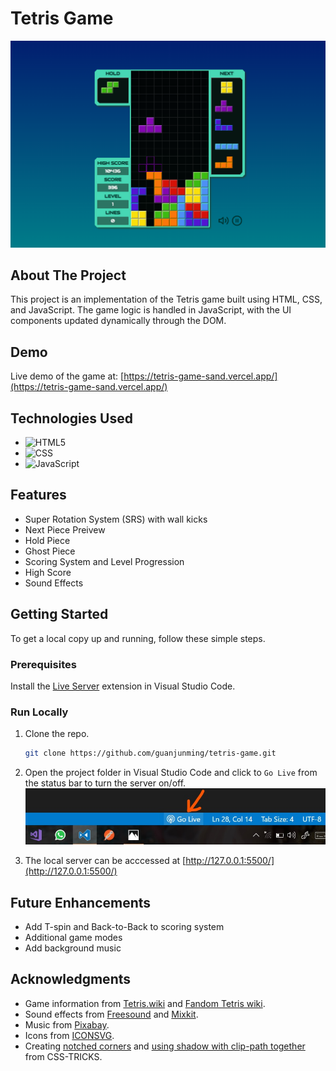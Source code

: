 # Tetris Game

![screenshot](/assets/readme/screenshot.png)

## About The Project

This project is an implementation of the Tetris game built using HTML, CSS, and JavaScript. The game logic is handled in JavaScript, with the UI components updated dynamically through the DOM.

## Demo

Live demo of the game at: [https://tetris-game-sand.vercel.app/](https://tetris-game-sand.vercel.app/)

## Technologies Used

- ![HTML5](https://img.shields.io/badge/HTML5-E34F26?style=for-the-badge&logo=html5&logoColor=white)
- ![CSS](https://img.shields.io/badge/CSS3-1572B6?style=for-the-badge&logo=css3&logoColor=white)
- ![JavaScript](https://img.shields.io/badge/JavaScript-323330?style=for-the-badge&logo=javascript&logoColor=F7DF1E)

## Features

- Super Rotation System (SRS) with wall kicks
- Next Piece Preivew
- Hold Piece
- Ghost Piece
- Scoring System and Level Progression
- High Score
- Sound Effects

## Getting Started

To get a local copy up and running, follow these simple steps.

### Prerequisites

Install the [Live Server](https://marketplace.visualstudio.com/items?itemName=ritwickdey.LiveServer) extension in Visual Studio Code.

### Run Locally

1. Clone the repo.

   ```sh
   git clone https://github.com/guanjunming/tetris-game.git
   ```

2. Open the project folder in Visual Studio Code and click to `Go Live` from the status bar to turn the server on/off.
   ![Live Server](/assets/readme/live-server.jpg)

3. The local server can be acccessed at [http://127.0.0.1:5500/](http://127.0.0.1:5500/)

## Future Enhancements

- Add T-spin and Back-to-Back to scoring system
- Additional game modes
- Add background music

## Acknowledgments

- Game information from [Tetris.wiki](https://tetris.wiki/Tetris.wiki) and [Fandom Tetris wiki](https://tetris.fandom.com/wiki/Tetris_Wiki).
- Sound effects from [Freesound](https://freesound.org/) and [Mixkit](https://mixkit.co/).
- Music from [Pixabay](https://pixabay.com/music/video-games-rasputin-russia-tetris-game-cossack-puzzle-soundtrack-mystery-148250/).
- Icons from [ICONSVG](https://iconsvg.xyz/).
- Creating [notched corners](https://css-tricks.com/notched-boxes/) and [using shadow with clip-path together](https://css-tricks.com/using-box-shadows-and-clip-path-together/) from CSS-TRICKS.
